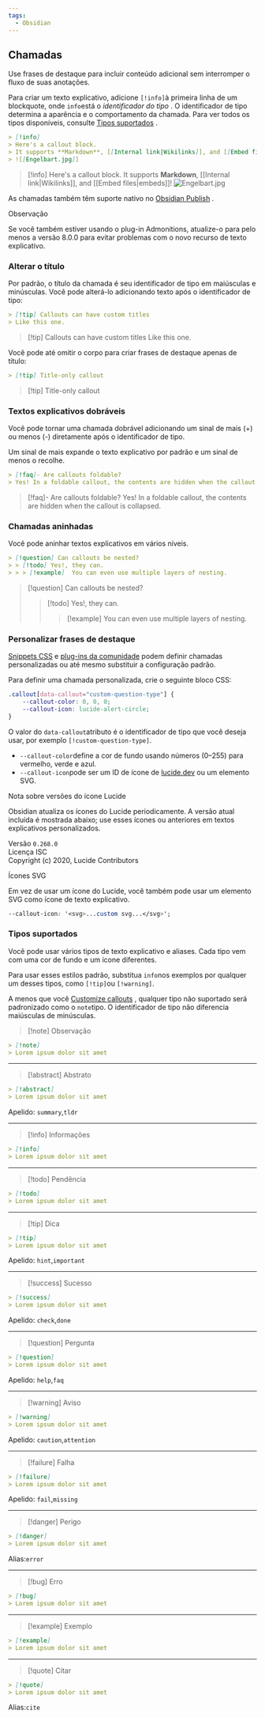 ```yaml
---
tags:
  - Obsidian
---
```

## Chamadas

Use frases de destaque para incluir conteúdo adicional sem interromper o fluxo de suas anotações.

Para criar um texto explicativo, adicione `[!info]`à primeira linha de um blockquote, onde `info`está o _identificador do tipo_ . O identificador de tipo determina a aparência e o comportamento da chamada. Para ver todos os tipos disponíveis, consulte [Tipos suportados](https://help.obsidian.md/Editing+and+formatting/Callouts#Supported%20types) .

```markdown
> [!info]
> Here's a callout block.
> It supports **Markdown**, [[Internal link|Wikilinks]], and [[Embed files|embeds]]!
> ![[Engelbart.jpg]]
```

> [!info]
> Here's a callout block.
> It supports **Markdown**, [[Internal link|Wikilinks]], and [[Embed files|embeds]]!
> ![Engelbart.jpg](https://publish-01.obsidian.md/access/f786db9fac45774fa4f0d8112e232d67/Attachments/Engelbart.jpg)

As chamadas também têm suporte nativo no [Obsidian Publish](https://help.obsidian.md/Obsidian+Publish/Introduction+to+Obsidian+Publish) .

Observação

Se você também estiver usando o plug-in Admonitions, atualize-o para pelo menos a versão 8.0.0 para evitar problemas com o novo recurso de texto explicativo.

### Alterar o título

Por padrão, o título da chamada é seu identificador de tipo em maiúsculas e minúsculas. Você pode alterá-lo adicionando texto após o identificador de tipo:

```markdown
> [!tip] Callouts can have custom titles
> Like this one.
```

> [!tip] Callouts can have custom titles
> Like this one.

Você pode até omitir o corpo para criar frases de destaque apenas de título:

```markdown
> [!tip] Title-only callout
```

> [!tip] Title-only callout

### Textos explicativos dobráveis

Você pode tornar uma chamada dobrável adicionando um sinal de mais (+) ou menos (-) diretamente após o identificador de tipo.

Um sinal de mais expande o texto explicativo por padrão e um sinal de menos o recolhe.

```markdown
> [!faq]- Are callouts foldable?
> Yes! In a foldable callout, the contents are hidden when the callout is collapsed.
```

> [!faq]- Are callouts foldable?
> Yes! In a foldable callout, the contents are hidden when the callout is collapsed.

### Chamadas aninhadas

Você pode aninhar textos explicativos em vários níveis.

```markdown
> [!question] Can callouts be nested?
> > [!todo] Yes!, they can.
> > > [!example]  You can even use multiple layers of nesting.
```

> [!question] Can callouts be nested?
> > [!todo] Yes!, they can.
> > > [!example]  You can even use multiple layers of nesting.

### Personalizar frases de destaque

[Snippets CSS](https://help.obsidian.md/Extending+Obsidian/CSS+snippets) e [plug-ins da comunidade](https://help.obsidian.md/Extending+Obsidian/Community+plugins) podem definir chamadas personalizadas ou até mesmo substituir a configuração padrão.

Para definir uma chamada personalizada, crie o seguinte bloco CSS:

```css
.callout[data-callout="custom-question-type"] {
    --callout-color: 0, 0, 0;
    --callout-icon: lucide-alert-circle;
}
```

O valor do `data-callout`atributo é o identificador de tipo que você deseja usar, por exemplo `[!custom-question-type]`.

- `--callout-color`define a cor de fundo usando números (0–255) para vermelho, verde e azul.
- `--callout-icon`pode ser um ID de ícone de [lucide.dev](https://lucide.dev/) ou um elemento SVG.

Nota sobre versões do ícone Lucide

Obsidian atualiza os ícones do Lucide periodicamente. A versão atual incluída é mostrada abaixo; use esses ícones ou anteriores em textos explicativos personalizados.  

Versão `0.268.0`  
Licença ISC  
Copyright (c) 2020, Lucide Contributors

Ícones SVG

Em vez de usar um ícone do Lucide, você também pode usar um elemento SVG como ícone de texto explicativo.

```css
--callout-icon: '<svg>...custom svg...</svg>';
```

### Tipos suportados

Você pode usar vários tipos de texto explicativo e aliases. Cada tipo vem com uma cor de fundo e um ícone diferentes.

Para usar esses estilos padrão, substitua `info`nos exemplos por qualquer um desses tipos, como `[!tip]`ou `[!warning]`.

A menos que você [Customize callouts](https://help.obsidian.md/Editing+and+formatting/Callouts#Customize%20callouts) , qualquer tipo não suportado será padronizado como o `note`tipo. O identificador de tipo não diferencia maiúsculas de minúsculas.

> [!note] Observação

```md
> [!note]
> Lorem ipsum dolor sit amet
```

---

> [!abstract] Abstrato

```md
> [!abstract]
> Lorem ipsum dolor sit amet
```

Apelido: `summary`,`tldr`

---

> [!info] Informações

```md
> [!info]
> Lorem ipsum dolor sit amet
```

---

> [!todo] Pendência

```md
> [!todo]
> Lorem ipsum dolor sit amet
```

---

> [!tip] Dica

```md
> [!tip]
> Lorem ipsum dolor sit amet
```

Apelido: `hint`,`important`

---

> [!success] Sucesso

```md
> [!success]
> Lorem ipsum dolor sit amet
```

Apelido: `check`,`done`

---

> [!question] Pergunta

```md
> [!question]
> Lorem ipsum dolor sit amet
```

Apelido: `help`,`faq`

---

> [!warning] Aviso

```md
> [!warning]
> Lorem ipsum dolor sit amet
```

Apelido: `caution`,`attention`

---

> [!failure] Falha

```md
> [!failure]
> Lorem ipsum dolor sit amet
```

Apelido: `fail`,`missing`

---

> [!danger] Perigo

```md
> [!danger]
> Lorem ipsum dolor sit amet
```

Alias:`error`

---

> [!bug] Erro

```md
> [!bug]
> Lorem ipsum dolor sit amet
```

---

> [!example] Exemplo

```md
> [!example]
> Lorem ipsum dolor sit amet
```

---

> [!quote] Citar

```md
> [!quote]
> Lorem ipsum dolor sit amet
```

Alias:`cite`

